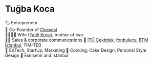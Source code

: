 # Tuğba Koca  

🏷 Entrepreneur  
🏢 Co-Founder of [Classest](https://classest.com)  
👨‍👩‍👧‍👦 Wife ([Fatih Koca](https://fatih.koca.app)), mother of two  
👨‍💼 Sales & corporate communications 
🚀 [İTÜ Çekirdek](https://itucekirdek.com), [fonbulucu](http://invest.fonbulucu.com/classest), [BTM İstanbul](https://btm.istanbul/girisimler/classest), TİM-TEB   
🔎 EdTech, StartUp, Marketing
🥘 Cooking, Cake Design, Personal Style Design
📍 Eskişehir and İstanbul  
